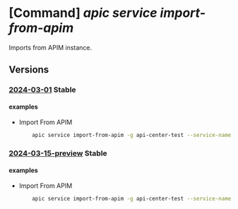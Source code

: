 # [Command] _apic service import-from-apim_

Imports from APIM instance.

## Versions

### [2024-03-01](/Resources/mgmt-plane/L3N1YnNjcmlwdGlvbnMve30vcmVzb3VyY2Vncm91cHMve30vcHJvdmlkZXJzL21pY3Jvc29mdC5hcGljZW50ZXIvc2VydmljZXMve30vaW1wb3J0ZnJvbWFwaW0=/2024-03-01.xml) **Stable**

<!-- mgmt-plane /subscriptions/{}/resourcegroups/{}/providers/microsoft.apicenter/services/{}/importfromapim 2024-03-01 -->

#### examples

- Import From APIM
    ```bash
        apic service import-from-apim -g api-center-test --service-name contosoeuap --source-resource-ids '/subscriptions/a200340d-6b82-494d-9dbf-687ba6e33f9e/resourceGroups/servicegroup/providers/Microsoft.ApiManagement/service/contoso/apis/contosoapi
    ```

### [2024-03-15-preview](/Resources/mgmt-plane/L3N1YnNjcmlwdGlvbnMve30vcmVzb3VyY2Vncm91cHMve30vcHJvdmlkZXJzL21pY3Jvc29mdC5hcGljZW50ZXIvc2VydmljZXMve30vaW1wb3J0ZnJvbWFwaW0=/2024-03-15-preview.xml) **Stable**

<!-- mgmt-plane /subscriptions/{}/resourcegroups/{}/providers/microsoft.apicenter/services/{}/importfromapim 2024-03-15-preview -->

#### examples

- Import From APIM
    ```bash
        apic service import-from-apim -g api-center-test --service-name contosoeuap --source-resource-ids '/subscriptions/a200340d-6b82-494d-9dbf-687ba6e33f9e/resourceGroups/servicegroup/providers/Microsoft.ApiManagement/service/contoso/apis/contosoapi
    ```
